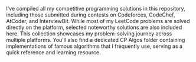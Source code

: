 I’ve compiled all my competitive programming solutions in this repository, including those submitted during contests on Codeforces, CodeChef, AtCoder, and InterviewBit. While most of my LeetCode problems are solved directly on the platform, selected noteworthy solutions are also included here. This collection showcases my problem-solving journey across multiple platforms. You'll also find a dedicated CP Algos folder containing implementations of famous algorithms that I frequently use, serving as a quick reference and learning resource.
